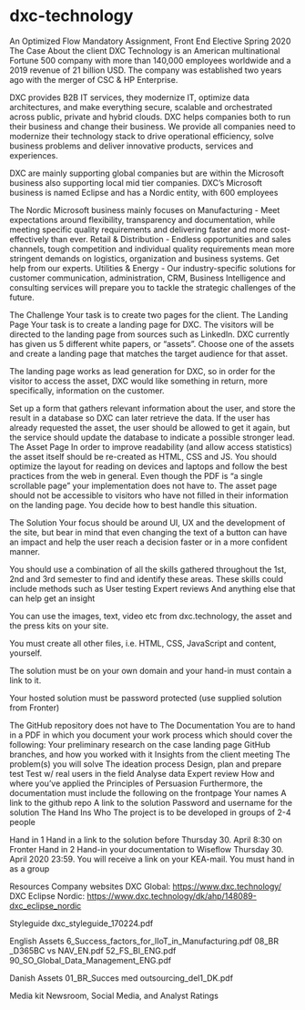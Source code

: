 # dxc-technology

An Optimized Flow
Mandatory Assignment, Front End Elective Spring 2020
The Case
About the client
DXC Technology is an American multinational Fortune 500 company with more than 140,000 employees worldwide and a 2019 revenue of 21 billion USD. The company was established two years ago with the merger of CSC & HP Enterprise.

DXC provides B2B IT services, they modernize IT, optimize data architectures, and make everything secure, scalable and orchestrated across public, private and hybrid clouds. DXC helps companies both to run their business and change their business. We provide all companies need to modernize their technology stack to drive operational efficiency, solve business problems and deliver innovative products, services and experiences.

DXC are mainly supporting global companies but are within the Microsoft business also supporting local mid tier companies. DXC’s Microsoft business is named Eclipse and has a Nordic entity, with 600 employees 

The Nordic Microsoft business mainly focuses on
Manufacturing - Meet expectations around flexibility, transparency and documentation, while meeting specific quality requirements and delivering faster and more cost-effectively than ever.
Retail & Distribution - Endless opportunities and sales channels, tough competition and individual quality requirements mean more stringent demands on logistics, organization and business systems. Get help from our experts.
Utilities & Energy - Our industry-specific solutions for customer communication, administration, CRM, Business Intelligence and consulting services will prepare you to tackle the strategic challenges of the future.

The Challenge
Your task is to create two pages for the client.
The Landing Page
Your task is to create a landing page for DXC. The visitors will be directed to the landing page from sources such as LinkedIn.
DXC currently has given us 5 different white papers, or “assets”. Choose one of the assets and create a landing page that matches the target audience for that asset.

The landing page works as lead generation for DXC, so in order for the visitor to access the asset, DXC would like something in return, more specifically, information on the customer.

Set up a form that gathers relevant information about the user, and store the result in a database so DXC can later retrieve the data. If the user has already requested the asset, the user should be allowed to get it again, but the service should update the database to indicate a possible stronger lead.
The Asset Page
In order to improve readability (and allow access statistics) the asset itself should be re-created as HTML, CSS and JS. You should optimize the layout for reading on devices and laptops and follow the best practices from the web in general. Even though the PDF is “a single scrollable page” your implementation does not have to.
The asset page should not be accessible to visitors who have not filled in their information on the landing page. You decide how to best handle this situation.


The Solution
Your focus should be around UI, UX and the development of the site, but bear in mind that even changing the text of a button can have an impact and help the user reach a decision faster or in a more confident manner.

You should use a combination of all the skills gathered throughout the 1st, 2nd and 3rd semester to find and identify these areas.
These skills could include methods such as
User testing
Expert reviews
And anything else that can help get an insight

You can use the images, text, video etc from dxc.technology, the asset and the press kits  on your site.

You must create all other files, i.e. HTML, CSS, JavaScript and content, yourself.

The solution must be on your own domain and your hand-in must contain a link to it.

Your hosted solution must be password protected
(use supplied solution from Fronter)

The GitHub repository does not have to
The Documentation
You are to hand in a PDF in which you document your work process which should cover the following:
Your preliminary research on the case landing page
GitHub branches, and how you worked with it
Insights from the client meeting
The problem(s) you will solve
The ideation process
Design, plan and prepare test
Test w/ real users in the field
Analyse data
Expert review
How and where you’ve applied the Principles of Persuasion
Furthermore, the documentation must include the following on the frontpage
Your names
A link to the github repo
A link to the solution
Password and username for the solution
The Hand Ins
Who
The project is to be developed in groups of 2-4 people

Hand in 1
Hand in a link to the solution before Thursday 30. April 8:30 on Fronter
Hand in 2
Hand-in your documentation to Wiseflow Thursday 30. April 2020 23:59.
You will receive a link on your KEA-mail.
You must hand in as a group

Resources
Company websites
DXC Global: https://www.dxc.technology/
DXC Eclipse Nordic: https://www.dxc.technology/dk/ahp/148089-dxc_eclipse_nordic

Styleguide
dxc_styleguide_170224.pdf

English Assets
6_Success_factors_for_IIoT_in_Manufacturing.pdf
08_BR _D365BC vs NAV_EN.pdf
52_FS_BI_ENG.pdf
90_SO_Global_Data_Management_ENG.pdf

Danish Assets
01_BR_Succes med outsourcing_del1_DK.pdf

Media kit
Newsroom, Social Media, and Analyst Ratings


